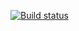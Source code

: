 [![Build status](https://ci.appveyor.com/api/projects/status/r5sgvxbh8xqhh10a?svg=true)](https://ci.appveyor.com/project/conylafeyy/hw2-1)